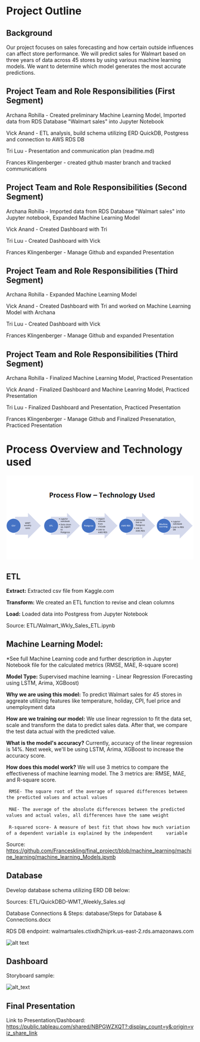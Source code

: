 
# Project Outline

## Background

Our project focuses on sales forecasting and how certain outside influences can affect store performance. We will predict sales for Walmart based on three years of data across 45 stores by using various machine learning models. We want to determine which model generates the most accurate predictions. 

## Project Team and Role Responsibilities (First Segment)

Archana Rohilla - Created preliminary Machine Learning Model, Imported data from RDS Database "Walmart sales" into Jupyter Notebook 

Vick Anand - ETL analysis, build schema utilizing ERD QuickDB, Postgress and connection to AWS RDS DB

Tri Luu - Presentation and communication plan (readme.md)

Frances Klingenberger - created github master branch and tracked communications 

## Project Team and Role Responsibilities (Second Segment)

Archana Rohilla - Imported data from RDS Database "Walmart sales" into Jupyter notebook, Expanded Machine Learning Model

Vick Anand - Created Dashboard with Tri

Tri Luu - Created Dashboard with Vick 

Frances Klingenberger - Manage Github and expanded Presentation 

## Project Team and Role Responsibilities (Third Segment)

Archana Rohilla - Expanded Machine Learning Model

Vick Anand - Created Dashboard with Tri and worked on Machine Learning Model with Archana

Tri Luu - Created Dashboard with Vick 

Frances Klingenberger - Manage Github and expanded Presentation 

## Project Team and Role Responsibilities (Third Segment)

Archana Rohilla - Finalized Machine Learning Model, Practiced Presentation

Vick Anand - Finalized Dashboard and Machine Leanring Model, Practiced Presentation

Tri Luu - Finalized Dashboard and Presentation, Practiced Presentation

Frances Klingenberger - Manage Github and Finalized Presenatation, Practiced Presentation

# Process Overview and Technology used
![alt text](JPGS/ProcessFlow.png)






## ETL

**Extract:** Extracted csv file from Kaggle.com 

**Transform:** We created an ETL function to revise and clean columns

**Load:** Loaded data into Postgress from Jupyter Notebook

Source: ETL/Walmart_Wkly_Sales_ETL.ipynb

## Machine Learning Model:

*See full Machine Learning code and further description in Jupyter Notebook file for the calculated metrics (RMSE, MAE, R-square score)

**Model Type:**
Supervised machine learning - Linear Regression (Forecasting using LSTM, Arima, XGBoost)

**Why we are using this model:**
To predict Walmart sales for 45 stores in aggreate utilizing features like temperature, holiday, CPI, fuel price and unemployment data

**How are we training our model:**
We use linear regression to fit the data set, scale and transform the data to predict sales data. After that, we compare the test data actual with the predicted value. 

**What is the model's accuracy?**
Currently, accuracy of the linear regression is 14%. Next week, we'll be using LSTM, Arima, XGBoost to increase the accuracy score.

**How does this model work?**
We will use 3 metrics to compare the effectiveness of machine learning model. The 3 metrics are: RMSE, MAE, and R-square score. 
     
     RMSE- The square root of the average of squared differences between the predicted values and actual values
     
     MAE- The average of the absolute differences between the predicted values and actual vales, all differences have the same weight
     
     R-squared score- A measure of best fit that shows how much variation of a dependent variable is explained by the independent     variable 

Source: https://github.com/Franceskling/final_project/blob/machine_learning/machine_learning/machine_learning_Models.ipynb

## Database
Develop database schema utilizing ERD DB below:

Sources: ETL/QuickDBD-WMT_Weekly_Sales.sql

Database Connections & Steps: database/Steps for Database & Connections.docx

RDS DB endpoint: walmartsales.ctixdh2hiprk.us-east-2.rds.amazonaws.com

![alt text](https://github.com/Franceskling/final_project/blob/master/JPGS/databsae_QBD.PNG)

## Dashboard

Storyboard sample:

![alt_text](https://github.com/Franceskling/final_project/blob/master/Resources/Dashboard.png)

## Final Presentation

Link to Presentation/Dashboard: https://public.tableau.com/shared/NBPGWZXQT?:display_count=y&:origin=viz_share_link





